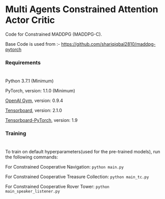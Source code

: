 # **Multi Agents Constrained Attention Actor Critic**

Code for Constrained MADDPG (MADDPG-C).

Base Code is used from :- https://github.com/shariqiqbal2810/maddpg-pytorch

### Requirements 
#
Python 3.7.1 (Minimum) 

PyTorch, version: 1.1.0 (Minimum) 

[OpenAI Gym](https://github.com/openai/gym), version: 0.9.4

[Tensorboard](https://github.com/tensorflow/tensorboard), version: 2.1.0

[Tensorboard-PyTorch](https://github.com/lanpa/tensorboardX), version: 1.9

### Training 
#
To train on default hyperparameters(used for the pre-trained models), run the following commands:

For Constrained Cooperative Navigation: `python main.py`

For Constrained Cooperative Treasure Collection: `python main_tc.py`

For Constrained Cooperative Rover Tower: `python main_speaker_listener.py`
